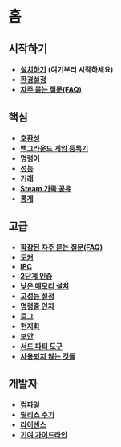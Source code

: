 # **[홈](https://github.com/JustArchi/ArchiSteamFarm/wiki/Home-ko-KR)**

## 시작하기

* **[설치하기](https://github.com/JustArchi/ArchiSteamFarm/wiki/Setting-up-ko-KR)** **(여기부터 시작하세요)**
* **[환경설정](https://github.com/JustArchi/ArchiSteamFarm/wiki/Configuration-ko-KR)**
* **[자주 묻는 질문(FAQ)](https://github.com/JustArchi/ArchiSteamFarm/wiki/FAQ-ko-KR)**

## 핵심

* **[호환성](https://github.com/JustArchi/ArchiSteamFarm/wiki/Compatibility-ko-KR)**
* **[백그라운드 게임 등록기](https://github.com/JustArchi/ArchiSteamFarm/wiki/Background-games-redeemer-ko-KR)**
* **[명령어](https://github.com/JustArchi/ArchiSteamFarm/wiki/Commands-ko-KR)**
* **[성능](https://github.com/JustArchi/ArchiSteamFarm/wiki/Performance-ko-KR)**
* **[거래](https://github.com/JustArchi/ArchiSteamFarm/wiki/Trading-ko-KR)**
* **[Steam 가족 공유](https://github.com/JustArchi/ArchiSteamFarm/wiki/Steam-Family-Sharing-ko-KR)**
* **[통계](https://github.com/JustArchi/ArchiSteamFarm/wiki/Statistics-ko-KR)**

## 고급

* **[확장된 자주 묻는 질문(FAQ)](https://github.com/JustArchi/ArchiSteamFarm/wiki/Extended-FAQ-ko-KR)**
* **[도커](https://github.com/JustArchi/ArchiSteamFarm/wiki/Docker-ko-KR)**
* **[IPC](https://github.com/JustArchi/ArchiSteamFarm/wiki/IPC-ko-KR)**
* **[2단계 인증](https://github.com/JustArchi/ArchiSteamFarm/wiki/Two-factor-authentication-ko-KR)**
* **[낮은 메모리 설치](https://github.com/JustArchi/ArchiSteamFarm/wiki/Low-memory-setup-ko-KR)**
* **[고성능 설정](https://github.com/JustArchi/ArchiSteamFarm/wiki/High-performance-setup-ko-KR)**
* **[명령줄 인자](https://github.com/JustArchi/ArchiSteamFarm/wiki/Command-line-arguments-ko-KR)**
* **[로그](https://github.com/JustArchi/ArchiSteamFarm/wiki/Logging-ko-KR)**
* **[현지화](https://github.com/JustArchi/ArchiSteamFarm/wiki/Localization-ko-KR)**
* **[보안](https://github.com/JustArchi/ArchiSteamFarm/wiki/Security-ko-KR)**
* **[서드 파티 도구](https://github.com/JustArchi/ArchiSteamFarm/wiki/Third-party-tools-ko-KR)**
* **[사용되지 않는 것들](https://github.com/JustArchi/ArchiSteamFarm/wiki/Deprecation-ko-KR)**

## 개발자

* **[컴파일](https://github.com/JustArchi/ArchiSteamFarm/wiki/Compilation-ko-KR)**
* **[릴리스 주기](https://github.com/JustArchi/ArchiSteamFarm/wiki/Release-cycle-ko-KR)**
* **[라이센스](https://github.com/JustArchi/ArchiSteamFarm/wiki/License-ko-KR)**
* **[기여 가이드라인](https://github.com/JustArchi/ArchiSteamFarm/blob/master/.github/CONTRIBUTING.md)**